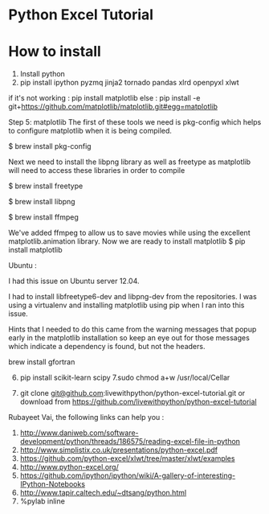 Python Excel Tutorial
=====================

How to install
===============
1. Install python
2. pip install ipython pyzmq jinja2 tornado pandas xlrd openpyxl xlwt

if it's not working :
	pip install matplotlib
else :
	pip install -e git+https://github.com/matplotlib/matplotlib.git#egg=matplotlib


Step 5: matplotlib
The first of these tools we need is pkg-config which helps to configure matplotlib when it is being compiled.

$ brew install pkg-config

Next we need to install the libpng library as well as freetype as matplotlib will need to access these libraries in order to compile

$ brew install freetype

$ brew install libpng

$ brew install ffmpeg

We've added ffmpeg to allow us to save movies while using the excellent matplotlib.animation library. Now we are ready to install matplotlib
$ pip install matplotlib


Ubuntu :

I had this issue on Ubuntu server 12.04.

I had to install libfreetype6-dev and libpng-dev from the repositories. I was using a virtualenv and installing matplotlib using pip when I ran into this issue.

Hints that I needed to do this came from the warning messages that popup early in the matplotlib installation so keep an eye out for those messages which indicate a dependency is found, but not the headers.

brew install gfortran

6. pip install scikit-learn scipy
7.sudo chmod a+w /usr/local/Cellar

8. git clone git@github.com:livewithpython/python-excel-tutorial.git
   or download from https://github.com/livewithpython/python-excel-tutorial

Rubayeet Vai, the following links can help you : 

1. http://www.daniweb.com/software-development/python/threads/186575/reading-excel-file-in-python
2. http://www.simplistix.co.uk/presentations/python-excel.pdf
3. https://github.com/python-excel/xlwt/tree/master/xlwt/examples
4. http://www.python-excel.org/
5. https://github.com/ipython/ipython/wiki/A-gallery-of-interesting-IPython-Notebooks
6. http://www.tapir.caltech.edu/~dtsang/python.html
7. %pylab inline
